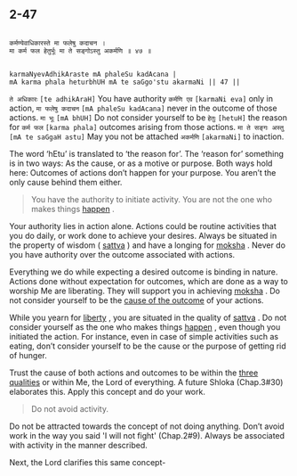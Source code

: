 ## 2-47


```shloka-sa

कर्मण्येवाधिकारस्ते मा फलेषु कदाचन ।
मा कर्म फल हेतुर्भूः मा ते सङ्गोऽस्तु अकर्मणि ॥ ४७ ॥

```
```shloka-sa-hk

karmaNyevAdhikAraste mA phaleSu kadAcana |
mA karma phala heturbhUH mA te saGgo'stu akarmaNi || 47 ||

```
`ते अधिकारः` `[te adhikAraH]` You have authority `कर्मणि एव` `[karmaNi eva]` only in action, `मा फलेषु कदाचन` `[mA phaleSu kadAcana]` never in the outcome of those actions. `मा भूः` `[mA bhUH]` Do not consider yourself to be `हेतुः` `[hetuH]` the reason for `कर्म फल` `[karma phala]` outcomes arising from those actions. `मा ते सङ्गः अस्तु` `[mA te saGgaH astu]` May you not be attached `अकर्मणि` `[akarmaNi]` to inaction.

<a name='free_from_action'></a>
The word ‘hEtu’ is translated to ‘the reason for’. The ‘reason for’ something is in two ways: As the cause, or as a motive or purpose. Both ways hold here: Outcomes of actions don’t happen for your purpose. You aren’t the only cause behind them either.



<a name='applnote_40'></a>
> You have the authority to initiate activity. You are not the one who makes things 
[happen](actions_and_happenings)
.



Your authority lies in action alone. Actions could be routine activities that you do daily, or work done to achieve your desires. Always be situated in the property of wisdom (
[sattva](sattva)
) and have a longing for 
[moksha](Moksha)
. Never do you have authority over the outcome associated with actions. 

Everything we do while expecting a desired outcome is binding in nature. Actions done without expectation for outcomes, which are done as a way to worship Me are liberating. They will support you in achieving 
[moksha](Moksha)
. Do not consider yourself to be the 
[cause of the outcome](actions_and_happenings)
 of your actions.

While you yearn for 
[liberty](Moksha)
, you are situated in the quality of 
[sattva](sattva)
. Do not consider yourself as the one who makes things 
[happen](actions_and_happenings)
, even though you initiated the action. For instance, even in case of simple activities such as eating, don’t consider yourself to be the cause or the purpose of getting rid of hunger.

Trust the cause of both actions and outcomes to be within the 
[three qualities](satva_rajas_tamas)
 or within Me, the Lord of everything. A future Shloka (Chap.3#30) elaborates this. Apply this concept and do your work. 



<a name='applnote_41'></a>
> Do not avoid activity.



Do not be attracted towards the concept of not doing anything. Don’t avoid work in the way you said 'I will not fight' (Chap.2#9). Always be associated with activity in the manner described.

Next, the Lord clarifies this same concept-


